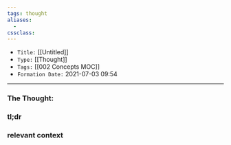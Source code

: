 ```yaml
---
tags: thought
aliases: 
  - 
cssclass: 
---
```


- `Title:` [[Untitled]]
- `Type:` [[Thought]]
- `Tags:` [[002 Concepts MOC]]
- `Formation Date:` 2021-07-03 09:54

---

### The Thought:


### tl;dr


### relevant context